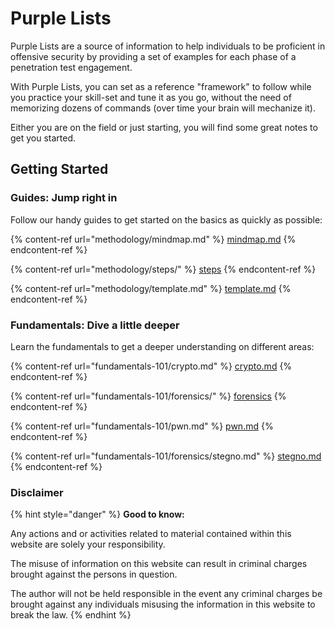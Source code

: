 # Purple Lists

Purple Lists are a source of information to help individuals to be proficient in offensive security by providing a set of examples for each phase of a penetration test engagement.

With Purple Lists, you can set as a reference "framework" to follow while you practice your skill-set and tune it as you go, without the need of memorizing dozens of commands (over time your brain will mechanize it).

Either you are on the field or just starting, you will find some great notes to get you started.

## Getting Started

### Guides: Jump right in

Follow our handy guides to get started on the basics as quickly as possible:

{% content-ref url="methodology/mindmap.md" %}
[mindmap.md](methodology/mindmap.md)
{% endcontent-ref %}

{% content-ref url="methodology/steps/" %}
[steps](methodology/steps/)
{% endcontent-ref %}

{% content-ref url="methodology/template.md" %}
[template.md](methodology/template.md)
{% endcontent-ref %}

### Fundamentals: Dive a little deeper

Learn the fundamentals to get a deeper understanding on different areas:

{% content-ref url="fundamentals-101/crypto.md" %}
[crypto.md](fundamentals-101/crypto.md)
{% endcontent-ref %}

{% content-ref url="fundamentals-101/forensics/" %}
[forensics](fundamentals-101/forensics/)
{% endcontent-ref %}

{% content-ref url="fundamentals-101/pwn.md" %}
[pwn.md](fundamentals-101/pwn.md)
{% endcontent-ref %}

{% content-ref url="fundamentals-101/forensics/stegno.md" %}
[stegno.md](fundamentals-101/forensics/stegno.md)
{% endcontent-ref %}

### Disclaimer

{% hint style="danger" %}
**Good to know:**&#x20;

Any actions and or activities related to material contained within this website are solely your responsibility.

The misuse of information on this website can result in criminal charges brought against the persons in question.

The author will not be held responsible in the event any criminal charges be brought against any individuals misusing the information in this website to break the law.
{% endhint %}
